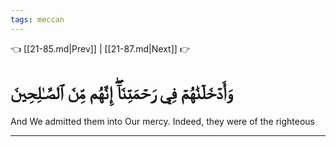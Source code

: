 ```yaml
---
tags: meccan
---
```


👈 [[21-85.md|Prev]] | [[21-87.md|Next]] 👉

# وَأَدۡخَلۡنَٰهُمۡ فِي رَحۡمَتِنَآۖ إِنَّهُم مِّنَ ٱلصَّـٰلِحِينَ

And We admitted them into Our mercy. Indeed, they were of the righteous

---

